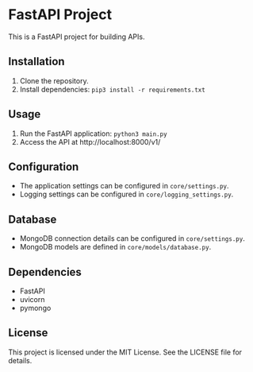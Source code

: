 # FastAPI Project

This is a FastAPI project for building APIs.

## Installation

1. Clone the repository.
2. Install dependencies: `pip3 install -r requirements.txt`

## Usage

1. Run the FastAPI application: `python3 main.py`
2. Access the API at http://localhost:8000/v1/

## Configuration

- The application settings can be configured in `core/settings.py`.
- Logging settings can be configured in `core/logging_settings.py`.

## Database

- MongoDB connection details can be configured in `core/settings.py`.
- MongoDB models are defined in `core/models/database.py`.

## Dependencies

- FastAPI
- uvicorn
- pymongo

## License

This project is licensed under the MIT License. See the LICENSE file for details.
